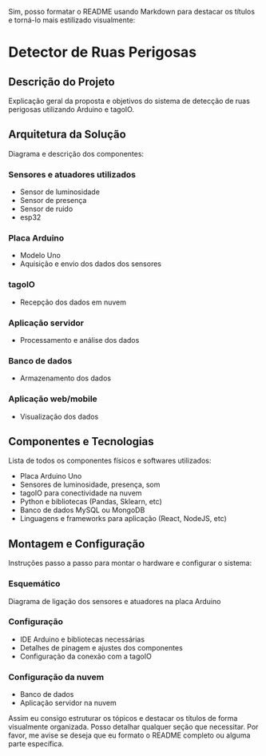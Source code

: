 Sim, posso formatar o README usando Markdown para destacar os títulos e torná-lo mais estilizado visualmente:

# Detector de Ruas Perigosas

## Descrição do Projeto

Explicação geral da proposta e objetivos do sistema de detecção de ruas perigosas utilizando Arduino e tagoIO.

## Arquitetura da Solução

Diagrama e descrição dos componentes:

### Sensores e atuadores utilizados

- Sensor de luminosidade 
- Sensor de presença
- Sensor de ruido
- esp32

### Placa Arduino

- Modelo Uno
- Aquisição e envio dos dados dos sensores

### tagoIO 

- Recepção dos dados em nuvem

### Aplicação servidor 

- Processamento e análise dos dados 

### Banco de dados

- Armazenamento dos dados

### Aplicação web/mobile

- Visualização dos dados

## Componentes e Tecnologias

Lista de todos os componentes físicos e softwares utilizados:

- Placa Arduino Uno
- Sensores de luminosidade, presença, som
- tagoIO para conectividade na nuvem
- Python e bibliotecas (Pandas, Sklearn, etc)
- Banco de dados MySQL ou MongoDB
- Linguagens e frameworks para aplicação (React, NodeJS, etc)

## Montagem e Configuração

Instruções passo a passo para montar o hardware e configurar o sistema:

### Esquemático

Diagrama de ligação dos sensores e atuadores na placa Arduino

### Configuração 

- IDE Arduino e bibliotecas necessárias
- Detalhes de pinagem e ajustes dos componentes
- Configuração da conexão com a tagoIO

### Configuração da nuvem

- Banco de dados 
- Aplicação servidor na nuvem

Assim eu consigo estruturar os tópicos e destacar os títulos de forma visualmente organizada. Posso detalhar qualquer seção que necessitar. Por favor, me avise se deseja que eu formato o README completo ou alguma parte específica.
